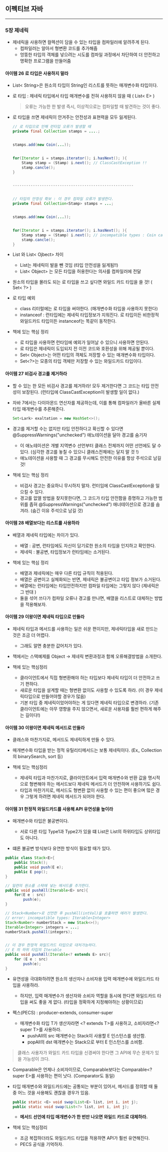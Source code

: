 이펙티브 자바
-------------

---

### 5장 제네릭

-	제네릭을 사용하면 컬렉션이 담을 수 있는 타입을 컴파일러에 알려주게 된다.
	-	컴파일러는 알아서 형변환 코드를 추가해줌
	-	엉뚱한 타입의 객체를 넣으려는 시도를 컴파일 과정에서 차단하여 더 안전하고 명확한 프로그램을 만들어줌

#### 아이템 26 로 타입은 사용하지 말라

-	List< String>은 원소의 타입이 String인 리스트를 뜻하는 매개변수화 타입이다.

-	로 타입 : 제네릭 타입에서 타입 매개변수를 전혀 사용하지 않을 때 ( List< E> )

	> 오류는 가능한 한 발생 즉시, 이상적으로는 컴파일할 때 발견하는 것이 좋다.

-	로 타입을 쓰면 제네릭이 안겨주는 안전성과 표현력을 모두 잃게된다.

	```java
	// 로 타입으로 인해 런타입 오류가 발생할 때
	private final Collection stamps = ....;


	stamps.add(new Coin(...));


	for(Iterator i = stamps.iterator(); i.hasNext(); ){
	    Stamp stamp = (Stamp) i.next(); // ClassCastException !!
	    stamp.cancle();
	}


	------------------------------------------------------


	// 타입의 안정성 확보 : 이 경우 컴파일 오류가 발생한다.
	private final Collection<Stamp> stamps = ...;


	stamps.add(new Coin(...));


	for(Iterator i = stamps.iterator(); i.hasNext(); ){
	    Stamp stamp = (Stamp) i.next(); // incompatible types : Coin cannot be converted to Stamp
	    stamp.cancle();
	}


	```

-	List 와 List< Ojbect> 차이

	-	List는 제네릭이 발을 뺀 것임 (타입 안전성을 잃게됨!!)
	-	List< Object> 는 모든 타입을 허용한다는 의사를 컴파일러에 전달

-	원소의 타입을 몰라도 되는 로 타입을 쓰고 싶다면 와일드 카드 타입을 쓸 것! ( Set< ?> )

-	로 타입 예외

	-	class 리터럴에는 로 타입을 써야한다. (매개변수화 타입을 사용하지 못한다)
	-	instanceof : 런타입에는 제네릭 타입정보가 지워진다. 로 타입이든 비한정적 와일드카드 타입이든 instanceof는 똑같이 동작한다.

-	책에 있는 핵심 정리

	-	로 타입을 사용하면 런타임에 예외가 일어날 수 있으니 사용하면 안된다.
	-	로 타입은 제네릭이 도입되지 전 이전 코드와 호환성을 위해 제공될 뿐이다.
	-	Set< Object>는 어떤 타입의 객체도 저장할 수 있는 매개변수화 타입이다.
	-	Set<?>는 모종의 타입 객체만 저장할 수 있는 와일드카드 타입이다.

#### 아이템 27 비검사 경고를 제거하라

-	할 수 있는 한 모든 비검사 경고를 제거하라! 모두 제거한다면 그 코드는 타입 안전성이 보장된다. (런타입에 ClassCastException이 발생할 일이 없다.)

-	자바 7에서는 다이아몬드 연산자를 제공하는데, 이를 통해 컴파일러가 올바른 실제 타입 매개변수를 추론해준다.

	```java
	Set<Lark> exaltation = new HashSet<>();
	```

-	경고를 제거할 수는 없지만 타입 안전하다고 확신할 수 있다면 @SuppressWarnings("unchecked") 애노테이션을 달아 경고를 숨기자

	-	이 애노테이션은 개별 지역변수 선언부터 클래스 전체까지 어떤 선언에도 달 수 있다. (심각한 경고를 놓칠 수 있으니 클래스전체에는 달지 말 것 !)
	-	애노테이션을 사용할 때 그 경고를 무시해도 안전한 이유를 항상 주석으로 남길 것!

-	책에 있는 핵심 정리

	-	비검사 경고는 중요하니 무시하지 말자. 런터임에 ClassCastException을 일으킬 수 있다.
	-	경고를 없앨 방법을 찾지못한다면, 그 코드가 타입 안전함을 증명하고 가능한 범위를 좁혀 @SuppressWarnings("unchecked") 애너테이션으로 경고를 숨겨라. (숨긴 이유 주석으로 남길 것)

#### 아이템 28 배열보다는 리스트를 사용하라

-	배열과 제네릭 타입에는 차이가 있다.

	-	배열 : 공변, 런타임에도 자신이 담기로한 원소의 타입을 인지하고 확인한다.
	-	제네릭 : 불공변, 타입정보가 런타임에는 소거된다.

-	책에 있는 핵심 정리

	-	배열과 제네릭에는 매우 다른 타입 규칙이 적용된다.
	-	배열은 공변이고 실체화되는 반면, 제네릭은 불공변이고 타입 정보가 소거된다.
	-	배열에는 런타임에는 타입안전하지만 컴파일 타임에는 그렇지 않다 (제네릭은 그 반대 )
	-	둘을 섞어 쓰다가 컴파일 오류나 경고를 만나면, 배열을 리스트로 대체하는 방법을 적용해보자.

#### 아이템 29 이왕이면 제네릭 타입으로 만들라

-	제네릭 타입과 메서드를 사용하는 일은 쉬운 편이지만, 제네릭타입을 새로 만드는 것은 조금 더 어렵다.

	-	그래도 알면 충분한 값어치가 있다.

-	책에서는 스택예제를 Object -> 제네릭 변환과정과 함께 오류해결방법을 소개한다.

-	책에 있는 핵심정리

	-	클라이언트에서 직접 형변환해야 하는 타입보다 제네릭 타입이 더 안전하고 쓰기 편하다.
	-	새로운 타입을 설계할 때는 형변환 없이도 사용할 수 있도록 하라. (이 경우 제네릭타입으로 만들어야할 경우가 많음)
	-	기본 타입 중 제네릭이었어야하는 게 있다면 제네릭 타입으로 변경하라. (기존 클라이언트에는 아무 영향을 주지 않으면서, 새로운 사용자를 훨씬 편하게 해주는 길이다!)

#### 아이템 30 이왕이면 제네릭 메서드로 만들라

-	클래스와 마찬가지로, 메서드도 제네릭하게 만들 수 있다.
-	매개변수화 타입을 받는 정적 유틸리티메서드는 보통 제네릭이다. (Ex_ Collection의 binarySearch, sort 등)

-	책에 있는 핵심정리

	-	제네릭 타입과 마찬가지로, 클라이언트에서 입력 매개변수와 반환 값을 명시적으로 형변해야 하는 메서드보다 제네릭 메서드가 더 안전하며 사용하기도 쉽다.
	-	타입과 마찬가지로, 메서드도 형변환 없이 사용할 수 있는 편이 좋으며 많은 경우 그렇게 하려면 제네릭 메서드가 되어야 한다.

#### 아이템 31 한정적 와일드카드를 사용해 API 유연성을 높이라

-	매개변수와 타입은 불공변이다.

	-	서로 다른 타입 Type1과 Type2가 있을 떄 List<Type1>은 List<Type2>의 하위타입도 상위타입도 아니다.

-	떄론 불공변 방식보다 유연한 방식이 필요할 때가 있다.

```java
public class Stack<E>{
	public Stack();
	public void push(E e);
	public E pop();
}

// 일련의 원소를 스탹에 넣는 메서드를 추가한다.
public void pushAll(Iterable<E> src){
	for(E e : src)
		push(e);
}

// Stack<Number>로 선언한 후 pushAll(intVal)을 호출하면 에러가 발생한다.
// error: incompatible types: Iterable<Integer>
Stack<Number> numberStack = new Stack<>();
Iterable<Integer> integers = ...;
numberStack.pushAll(integers);


// 이 경우 한정적 와일드카드 타입으로 대처가능하다.
// E 의 하위 타입의 Iterable
public void pushAll(Iterable<? extends E> src){
	for (E e : src)
		push(e);
}
```

-	유연성을 극대화하려면 원소의 생산자나 소비자용 입력 매개변수에 와일드카드 타입을 사용하라.

	-	하지만, 입력 매개변수가 생산자와 소비자 역할을 동시에 한다면 와일드카드 타입을 써도 좋을 게 없다. (타입을 정확하게 지정해야하는 상황이므로)

-	펙스(PECS) : producer-extends, consumer-super

	-	매개변수화 타입 T가 생산자라면 <? extends T>를 사용하고, 소비자라면<? super T>를 사용하라.
		-	pushAll의 src 매개변수는 Stack이 사용할 E 인스턴스를 생산함.
		-	popAll의 dst 매개변수는 Stack으로 부터 E 인스턴스를 소비함.

> 클래스 사용자가 와일드 카드 타입을 신경써야 한다면 그 API에 무슨 문제가 있을 가능성이 크다.

-	Comparable은 언제나 소비자이므로, Comparable<E>보다는 Comparable<? super E>를 사용하는 편이 낫다. (Comparator도 동일)

-	타입 매개변수와 와일드카드에는 공통되는 부분이 있어서, 메서드를 정의할 때 둘 중 어느 것을 사용해도 괜찮을 경우가 있음.

	```java
	public static <E> void swap(List<E> list, int i, int j);
	public static void swap(List<?> list, int i, int j);
	```

	-	**메서드 선언에 타입 매개변수가 한 번만 나오면 와일드 카드로 대체하라.**

-	책에 있는 핵심정리

	-	조금 복잡하더라도 와일드카드 타입을 적용하면 API가 훨씬 유연해진다.
	-	PECS 공식을 기억하자.
